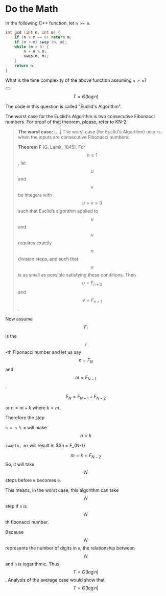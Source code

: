 # Do the Math

In the following C++ function, let `n >= m`.

```C++
int gcd (int n, int m) {
	if (n % m == 0) return m;
    if (n < m) swap (n, m);
    while (m > 0) {
    	n = n % m;
        swap(n, m);
    }
    return n;
}

```

What is the time complexity of the above function assuming `n > m`?

<button class="section" target="solution" show="Show solution" hide="Hide solution"></button>

<!--sec data-title="Solution" data-id="solution" data-show=false ces-->
$$T = \Theta(\log n)$$

The code in this question is called "Euclid's Algorithm".

The worst case for the Euclid's Algorithm is two consecutive Fibonacci numbers. For proof of that theorem, please, refer to KN-2:

> **The worst case:** [...] The worst case (for Euclid's Algortihm) occurs when the inputs are consecutive Fibonacci numbers:
>
> **Theorem F** (G. Lamk, 1845). For $$n\ge1$$, let $$u$$ and $$v$$ be integers with $$u > v > 0$$ such that Euclid’s algorithm applied to $$u$$ and $$v$$ requires exactly $$n$$ division steps, and such that $$u$$ is as small as possible satisfying these conditions. Then $$u = F_{n+2}$$ and $$v= F_{n+1}$$.
>

Now assume $$F_i$$ is the $$i$$-th Fibonacci number and let us say $$n = F_N$$ and $$m = F_{N - 1}$$.

$$ F_N = F_{N-1} + F_{N-2}$$

or $n = m + k$ where $k < m$.

Therefore the step

`n = n % m` will make $$n = k$$

`swap(n, m)` will result in $$n = F_{N-1}

$$m = k = F_{N-2}$$
So, it will take $$N$$ steps before `m` becomes `0`.

This means, in the worst case, this algorithm can take $$N$$ step if `n` is $$N$$th fibonacci number.

Because $$N$$ represents the number of digits in `n`, the relationship between $$N$$ and `n` is logarithmic. Thus $$T = O(\log n)$$. Analysis of the average case would show that $$T = \Theta(\log n)$$

<!--endsec-->

